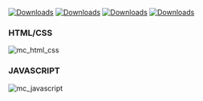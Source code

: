 [![Downloads](https://badges.ml/monokai-corail-ur/total.svg)](https://brackets-extension-badges.github.io#monokai-corail)  [![Downloads](https://badges.ml/monokai-corail-ur/last-version.svg)](https://brackets-extension-badges.github.io#monokai-corail)  [![Downloads](https://badges.ml/monokai-corail-ur/week.svg)](https://brackets-extension-badges.github.io#monokai-corail)  [![Downloads](https://badges.ml/monokai-corail-ur/day.svg)](https://brackets-extension-badges.github.io#monokai-corail)
### HTML/CSS 
![mc_html_css](https://user-images.githubusercontent.com/27980534/32135483-4f084e6e-bc00-11e7-97e7-bb85503001b7.png)
### JAVASCRIPT
![mc_javascript](https://user-images.githubusercontent.com/27980534/32135485-596fd836-bc00-11e7-9943-f349434e2fb7.png)

